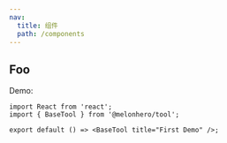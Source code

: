```yaml
---
nav:
  title: 组件
  path: /components
---
```


## Foo

Demo:

```tsx
import React from 'react';
import { BaseTool } from '@melonhero/tool';

export default () => <BaseTool title="First Demo" />;
```
